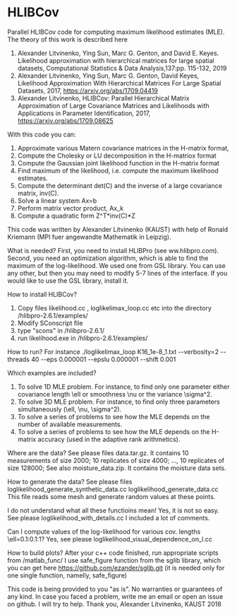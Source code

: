 # HLIBCov


Parallel HLIBCov code for computing maximum likelihood estimates (MLE).
The theory of this work is described here
1. Alexander Litvinenko, Ying Sun, Marc G. Genton, and David E. Keyes.  Likelihood approximation with hierarchical matrices for large spatial datasets, Computational Statistics & Data Analysis,137:pp. 115-132, 2019
2. Alexander Litvinenko, Ying Sun, Marc G. Genton, David Keyes, Likelihood Approximation With Hierarchical Matrices For Large Spatial Datasets, 2017, https://arxiv.org/abs/1709.04419
3. Alexander Litvinenko, HLIBCov: Parallel Hierarchical Matrix Approximation of Large Covariance Matrices and Likelihoods with Applications in Parameter Identification, 2017, https://arxiv.org/abs/1709.08625




With this code you can:
1) Approximate various Matern covariance matrices in the H-matrix format,
2) Compute the Cholesky or LU decomposition in the H-matriox format
3) Compute the Gaussian joint likelihood function in the H-matrix format
4) Find maximum of the likelihood, i.e. compute the maximum likelihood estimates.
5) Compute the determinant det(C) and the inverse of a large covariance matrix, inv(C).
6) Solve a linear system Ax=b
7) Perform matrix vector product, Ax_k
8) Compute a quadratic form Z^T*inv(C)*Z



This code was written by Alexander Litvinenko (KAUST) with help of Ronald Kriemann (MPI fuer angewandte Mathematik in Leipzig).




What is needed?
First, you need to install HLIBPro (see ww.hlibpro.com).
Second, you need an optimization algorithm, which is able to find the maximum of the log-likelihood. We used one from GSL library. You can use any other, but then you may need to modify 5-7 lines of the interface.
If you would like to use the GSL library, install it.

How to install HLIBCov?
1. Copy files likelihood.cc , loglikelimax_loop.cc etc into the directory /hlibpro-2.6.1/examples/
2. Modify SConscript file 
3. type "scons" in /hlibpro-2.6.1/
4. run likelihood.exe in /hlibpro-2.6.1/examples/

How to run?
For instance
./loglikelimax_loop K16_1e-8_1.txt --verbosity=2 --threads 40 --eps 0.000001 --epslu 0.000001   --shift 0.001


Which examples are included?
1. To solve 1D MLE problem. For instance, to find only one parameter either covariance length \ell or smoothness \nu or the variance \sigma^2.
2. To solve 3D MLE problem. For instance, to find only three parameters simultaneously (\ell, \nu, \sigma^2).
3. To solve a series of problems to see how the MLE depends on the number of available measurements.
4. To solve a series of problems to see how the MLE depends on the H-matrix accuracy (used in the adaptive rank arithmetics).

Where are the data?
See please files data.tar.gz. It contains 10 measurements of size 2000; 10 replicates of size 4000; ..., 10 replicates of size 128000;
See also moisture_data.zip.
It contains the moisture data sets.



How to generate the data?
See please files 
loglikelihood_generate_synthetic_data.cc
loglikelihood_generate_data.cc
This file reads some mesh and generate random values at these points.




I do not understand what all these functioins mean!
Yes, it is not so easy. See please loglikelihood_with_details.cc
I included a lot of comments.



Can I compute values of the log-likelihood for various cov. lengths \ell=0.1:0.1:1?
Yes, see please loglikelihood_visual_dependence_on_l.cc


How to build plots?
After your c++ code finished, run appropriate scripts from /matlab_func/
I use safe_figure function from the sglib library, which you can get here
https://github.com/ezander/sglib.git (it is needed only for one single function, namelly, safe_figure)


This code is being provided to you "as is".
No warranties or guarantees of any kind. 
In case you faced a problem, write me an email or open an issue on github.
I will try to help.
Thank you,
Alexander Litvinenko,
KAUST
2018
